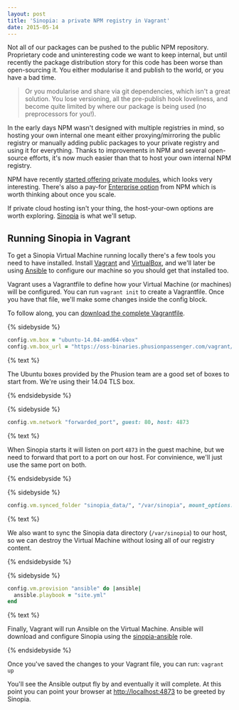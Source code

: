```yaml
---
layout: post
title: 'Sinopia: a private NPM registry in Vagrant'
date: 2015-05-14
---
```


Not all of our packages can be pushed to the public NPM repository. Proprietary code and uninteresting code we want to keep internal, but until recently the package distribution story for this code has been worse than open-sourcing it. You either modularise it and publish to the world, or you have a bad time.

<!-- more -->

> Or you modularise and share via git dependencies, which isn't a great solution. You lose versioning, all the pre-publish hook loveliness, and become quite limited by where our package is being used (no preprocessors for you!).

In the early days NPM wasn't designed with multiple registries in mind, so hosting your own internal one meant either proxying/mirroring the public registry or manually adding public packages to your private registry and using it for everything. Thanks to improvements in NPM and several open-source efforts, it's now much easier than that to host your own internal NPM registry.

NPM have recently [started offering private modules](https://www.npmjs.com/private-modules), which looks very interesting. There's also a pay-for [Enterprise option](http://npmjs.com/enterprise#pricing) from NPM which is worth thinking about once you scale.

If private cloud hosting isn't your thing, the host-your-own options are worth exploring. [Sinopia](https://www.npmjs.com/package/sinopia) is what we'll setup.

## Running Sinopia in Vagrant

To get a Sinopia Virtual Machine running locally there's a few tools you need to have installed. Install [Vagrant](https://www.vagrantup.com) and [VirtualBox](https://www.virtualbox.org), and we'll later be using [Ansible](http://www.ansible.com/) to configure our machine so you should get that installed too.

Vagrant uses a Vagrantfile to define how your Virtual Machine (or machines) will be configured. You can run `vagrant init` to create a Vagrantfile. Once you have that file, we'll make some changes inside the config block.

To follow along, you can [download the complete Vagrantfile](/downloads/sinopia/Vagrantfile).

{% sidebyside %}
```ruby
config.vm.box = "ubuntu-14.04-amd64-vbox"
config.vm.box_url = "https://oss-binaries.phusionpassenger.com/vagrant/boxes/latest/ubuntu-14.04-amd64-vbox.box"
```

{% text %}

The Ubuntu boxes provided by the Phusion team are a good set of boxes to start from. We're using their 14.04 TLS box.

{% endsidebyside %}

{% sidebyside %}
```ruby
config.vm.network "forwarded_port", guest: 80, host: 4873
```

{% text %}

When Sinopia starts it will listen on port `4873` in the guest machine, but we need to forward that port to a port on our host. For convinience, we'll just use the same port on both.

{% endsidebyside %}

{% sidebyside %}
```ruby
config.vm.synced_folder "sinopia_data/", "/var/sinopia", mount_options: %W{dmode=777 fmode=666}
```

{% text %}

We also want to sync the Sinopia data directory (`/var/sinopia`) to our host, so we can destroy the Virtual Machine without losing all of our registry content.

{% endsidebyside %}

{% sidebyside %}
```ruby
config.vm.provision "ansible" do |ansible|
  ansible.playbook = "site.yml"
end
```

{% text %}

Finally, Vagrant will run Ansible on the Virtual Machine. Ansible will download and configure Sinopia using the [sinopia-ansible](https://github.com/jagregory/sinopia-ansible) role.

{% endsidebyside %}

Once you've saved the changes to your Vagrant file, you can run: `vagrant up`

You'll see the Ansible output fly by and eventually it will complete. At this point you can point your browser at [http://localhost:4873](http://localhost:4873) to be greeted by Sinopia.
